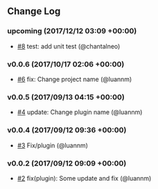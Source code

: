 ## Change Log

### upcoming (2017/12/12 03:09 +00:00)
- [#8](https://github.com/GFG/serverless-apigateway-plugin/pull/8) test: add unit test (@chantalneo)

### v0.0.6 (2017/10/17 02:06 +00:00)
- [#6](https://github.com/GFG/serverless-apigateway-plugin/pull/6) fix: Change project name (@luannm)

### v0.0.5 (2017/09/13 04:15 +00:00)
- [#4](https://github.com/GFG/serverless-apigateway-plugin/pull/4) update: Change plugin name (@luannm)

### v0.0.4 (2017/09/12 09:36 +00:00)
- [#3](https://github.com/GFG/serverless-apigateway-plugin/pull/3) Fix/plugin (@luannm)

### v0.0.2 (2017/09/12 09:09 +00:00)
- [#2](https://github.com/GFG/serverless-apigateway-plugin/pull/2) fix(plugin): Some update and fix (@luannm)
